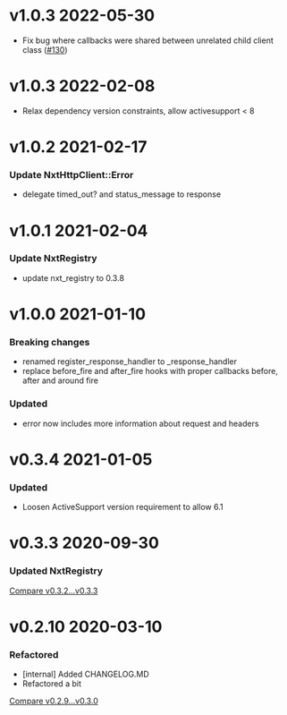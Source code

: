 # v1.0.3 2022-05-30
- Fix bug where callbacks were shared between unrelated child client class ([#130](https://github.com/nxt-insurance/nxt_http_client/pull/130))

# v1.0.3 2022-02-08

- Relax dependency version constraints, allow activesupport < 8

# v1.0.2 2021-02-17

### Update NxtHttpClient::Error
- delegate timed_out? and status_message to response

# v1.0.1 2021-02-04

### Update NxtRegistry
- update nxt_registry to 0.3.8

# v1.0.0 2021-01-10

### Breaking changes
- renamed register_response_handler to _response_handler
- replace before_fire and after_fire hooks with proper callbacks before, after and around fire

### Updated
- error now includes more information about request and headers

# v0.3.4 2021-01-05

### Updated

- Loosen ActiveSupport version requirement to allow 6.1

# v0.3.3 2020-09-30

### Updated NxtRegistry

[Compare v0.3.2...v0.3.3](https://github.com/nxt-insurance/nxt_http_client/compare/v0.3.2...v0.3.3)

# v0.2.10 2020-03-10

### Refactored

- [internal] Added CHANGELOG.MD
- Refactored a bit

[Compare v0.2.9...v0.3.0](https://github.com/nxt-insurance/nxt_http_client/compare/v0.2.9...v0.2.10)
